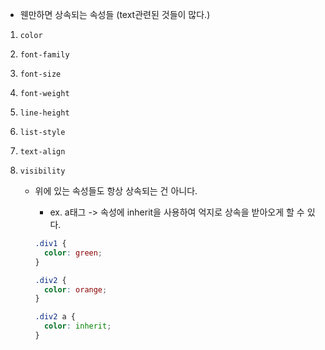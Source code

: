 - 웬만하면 상속되는 속성들 (text관련된 것들이 많다.)

1. `color`

2. `font-family`

3. `font-size`

4. `font-weight`

5. `line-height`

6. `list-style`

7. `text-align`

8. `visibility`

   - 위에 있는 속성들도 항상 상속되는 건 아니다.

     - ex. a태그 -> 속성에 inherit을 사용하여 억지로 상속을 받아오게 할 수 있다.

     ```css
     .div1 {
       color: green;
     }
     
     .div2 {
       color: orange;
     }
     
     .div2 a {
       color: inherit;
     }
     ```

     

